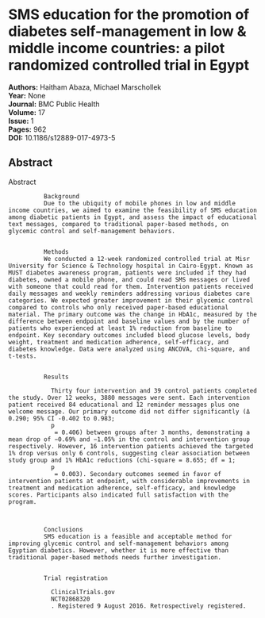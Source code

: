 # SMS education for the promotion of diabetes self-management in low & middle income countries: a pilot randomized controlled trial in Egypt

**Authors:** Haitham Abaza, Michael Marschollek  
**Year:** None  
**Journal:** BMC Public Health  
**Volume:** 17  
**Issue:** 1  
**Pages:** 962  
**DOI:** 10.1186/s12889-017-4973-5  

## Abstract
Abstract
            
              Background
              Due to the ubiquity of mobile phones in low and middle income countries, we aimed to examine the feasibility of SMS education among diabetic patients in Egypt, and assess the impact of educational text messages, compared to traditional paper-based methods, on glycemic control and self-management behaviors.
            
            
              Methods
              We conducted a 12-week randomized controlled trial at Misr University for Science & Technology hospital in Cairo-Egypt. Known as MUST diabetes awareness program, patients were included if they had diabetes, owned a mobile phone, and could read SMS messages or lived with someone that could read for them. Intervention patients received daily messages and weekly reminders addressing various diabetes care categories. We expected greater improvement in their glycemic control compared to controls who only received paper-based educational material. The primary outcome was the change in HbA1c, measured by the difference between endpoint and baseline values and by the number of patients who experienced at least 1% reduction from baseline to endpoint. Key secondary outcomes included blood glucose levels, body weight, treatment and medication adherence, self-efficacy, and diabetes knowledge. Data were analyzed using ANCOVA, chi-square, and t-tests.
            
            
              Results
              
                Thirty four intervention and 39 control patients completed the study. Over 12 weeks, 3880 messages were sent. Each intervention patient received 84 educational and 12 reminder messages plus one welcome message. Our primary outcome did not differ significantly (Δ 0.290; 95% CI -0.402 to 0.983;
                p
                 = 0.406) between groups after 3 months, demonstrating a mean drop of −0.69% and −1.05% in the control and intervention group respectively. However, 16 intervention patients achieved the targeted 1% drop versus only 6 controls, suggesting clear association between study group and 1% HbA1c reductions (chi-square = 8.655; df = 1;
                p
                 = 0.003). Secondary outcomes seemed in favor of intervention patients at endpoint, with considerable improvements in treatment and medication adherence, self-efficacy, and knowledge scores. Participants also indicated full satisfaction with the program.
              
            
            
              Conclusions
              SMS education is a feasible and acceptable method for improving glycemic control and self-management behaviors among Egyptian diabetics. However, whether it is more effective than traditional paper-based methods needs further investigation.
            
            
              Trial registration
              
                ClinicalTrials.gov
                NCT02868320
                . Registered 9 August 2016. Retrospectively registered.

